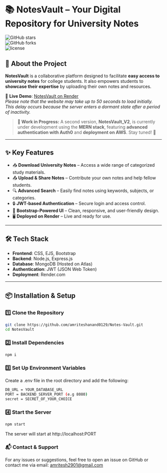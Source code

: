 # 📚 NotesVault – Your Digital Repository for University Notes  


![GitHub stars](https://img.shields.io/github/stars/amriteshanand0129/Notes-Vault)  
![GitHub forks](https://img.shields.io/github/forks/amriteshanand0129/Notes-Vault)  
![license](https://img.shields.io/github/license/amriteshanand0129/Notes-Vault?)

## 🚀 About the Project  

**NotesVault** is a collaborative platform designed to facilitate **easy access to university notes** for college students. It also empowers students to **showcase their expertise** by uploading their own notes and resources.  

🔗 **Live Demo**: [NotesVault on Render](https://notesvault.onrender.com)  
_Please note that the website may take up to 50 seconds to load initially. This delay occurs because the server enters a dormant state after a period of inactivity._

> **📢 Work in Progress:** A second version, **NotesVault_V2**, is currently under development using the **MERN stack**, featuring **advanced authentication with Auth0** and **deployment on AWS**. Stay tuned! 🚀  

---

## ✨ Key Features  

- 📥 **Download University Notes** – Access a wide range of categorized study materials.  
- 📤 **Upload & Share Notes** – Contribute your own notes and help fellow students.  
- 🔍 **Advanced Search** – Easily find notes using keywords, subjects, or categories.  
- 🔒 **JWT-based Authentication** – Secure login and access control.  
- 🎨 **Bootstrap-Powered UI** – Clean, responsive, and user-friendly design.  
- 🖥️ **Deployed on Render** – Live and ready for use.  

---

## 🛠️ Tech Stack  

- **Frontend**: CSS, EJS, Bootstrap  
- **Backend**: Node.js, Express.js  
- **Database**: MongoDB (Hosted on Atlas)  
- **Authentication**: JWT (JSON Web Token)  
- **Deployment**: Render.com  

---

## 📦 Installation & Setup  

### 1️⃣ Clone the Repository  
```bash
git clone https://github.com/amriteshanand0129/Notes-Vault.git
cd NotesVault
```
### 2️⃣ Install Dependencies
```bash
npm i
```

### 3️⃣ Set Up Environment Variables
Create a .env file in the root directory and add the following:
```bash
DB_URL = YOUR_DATABASE_URL
PORT = BACKEND_SERVER_PORT (e.g 8080)
secret = SECRET_OF_YOUR_CHOICE
```

### 4️⃣ Start the Server
```bash
npm start
```

The server will start at http://localhost:PORT

### 📬 Contact & Support
For any issues or suggestions, feel free to open an issue on GitHub or contact me via email: amritesh2901@gmail.com
